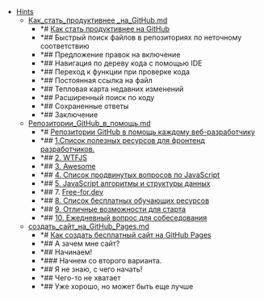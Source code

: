 - <a href = "F:\Node_projects\Node_Way\NBase\_Md\_Index\_Git\Containers\Use_this\Hints\cat.Hints\dir.Hints.md">Hints</a>
    - <a href = "F:\Node_projects\Node_Way\NBase\_Md\_Index\_Git\Containers\Use_this\Hints\Как_стать_продуктивнее _на_GitHub.md">Как_стать_продуктивнее _на_GitHub.md</a>
        - *# [Как стать продуктивнее на GitHub](https://nuancesprog.ru/p/3111/)
        - *## Быстрый поиск файлов в репозиториях по неточному соответствию
        - *## Предложение правок на включение
        - *## Навигация по дереву кода с помощью IDE
        - *## Переход к функции при проверке кода
        - *## Постоянная ссылка на файл
        - *## Тепловая карта недавних изменений 
        - *## Расширенный поиск по коду
        - *## Сохраненные ответы 
        - *## Заключение 
    - <a href = "F:\Node_projects\Node_Way\NBase\_Md\_Index\_Git\Containers\Use_this\Hints\Репозитории_GitHub_в_помощь.md">Репозитории_GitHub_в_помощь.md</a>
        - *# [Репозитории GitHub в помощь каждому веб-разработчику](https://nuancesprog.ru/p/7074/)
        - *## [1.Список полезных ресурсов для фронтенд разработчиков.](https://github.com/RitikPatni/Front-End-Web-Development-Resources)
        - *## [2. WTFJS](https://github.com/denysdovhan/wtfjs)
        - *## [3. Awesome ](https://github.com/sindresorhus/awesome)
        - *## [4. Список продвинутых вопросов по JavaScript](https://github.com/lydiahallie/javascript-questions)
        - *## [5. JavaScript алгоритмы и структуры данных](https://github.com/trekhleb/javascript-algorithms)
        - *## 7. [Free-for.dev](https://github.com/ripienaar/free-for-dev)
        - *## [8. Список бесплатных обучающих ресурсов](https://github.com/EbookFoundation/free-programming-books)
        - *## [9. Отличные возможности для старта](https://github.com/MunGell/awesome-for-beginners)
        - *## [10. Ежедневный вопрос для собеседования](https://github.com/Advanced-Frontend/Daily-Interview-Question)
    - <a href = "F:\Node_projects\Node_Way\NBase\_Md\_Index\_Git\Containers\Use_this\Hints\создать_сайт_на_GitHub_Pages.md">создать_сайт_на_GitHub_Pages.md</a>
        - *# [Как создать бесплатный сайт на GitHub Pages](https://nuancesprog.ru/p/4318/)
        - *## А зачем мне сайт?
        - *## Начинаем!
        - *### Начнем со второго варианта.
        - *## Я не знаю, с чего начать!
        - *## Чего-то не хватает
        - *## Уже хорошо, но может быть еще лучше
